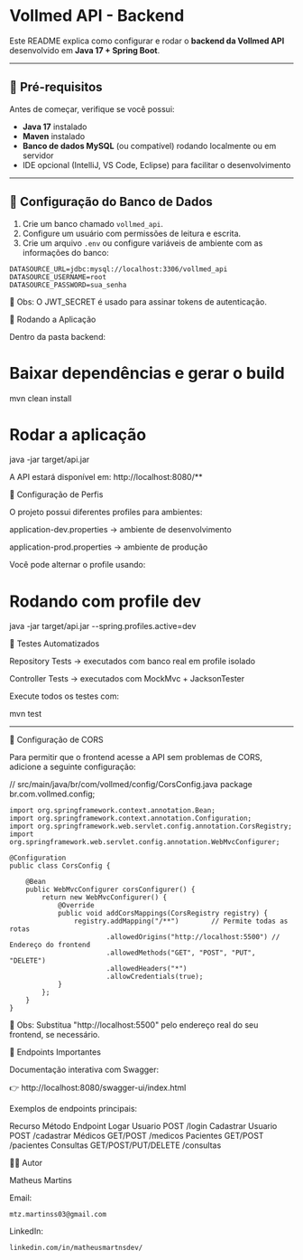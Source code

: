 # Vollmed API - Backend

Este README explica como configurar e rodar o **backend da Vollmed API** desenvolvido em **Java 17 + Spring Boot**.  

---

## 🔹 Pré-requisitos

Antes de começar, verifique se você possui:  
- **Java 17** instalado  
- **Maven** instalado  
- **Banco de dados MySQL** (ou compatível) rodando localmente ou em servidor  
- IDE opcional (IntelliJ, VS Code, Eclipse) para facilitar o desenvolvimento  

---

## 🔹 Configuração do Banco de Dados

1. Crie um banco chamado `vollmed_api`.  
2. Configure um usuário com permissões de leitura e escrita.  
3. Crie um arquivo `.env` ou configure variáveis de ambiente com as informações do banco:

```Aplication.Properties
DATASOURCE_URL=jdbc:mysql://localhost:3306/vollmed_api
DATASOURCE_USERNAME=root
DATASOURCE_PASSWORD=sua_senha
```
🔹 Obs: O JWT_SECRET é usado para assinar tokens de autenticação.

🔹 Rodando a Aplicação

Dentro da pasta backend:

# Baixar dependências e gerar o build
mvn clean install

# Rodar a aplicação
java -jar target/api.jar


A API estará disponível em: http://localhost:8080/**

🔹 Configuração de Perfis

O projeto possui diferentes profiles para ambientes:

application-dev.properties → ambiente de desenvolvimento

application-prod.properties → ambiente de produção

Você pode alternar o profile usando:

# Rodando com profile dev
java -jar target/api.jar --spring.profiles.active=dev

🔹 Testes Automatizados

Repository Tests → executados com banco real em profile isolado

Controller Tests → executados com MockMvc + JacksonTester

Execute todos os testes com:

mvn test

---
🔹 Configuração de CORS

Para permitir que o frontend acesse a API sem problemas de CORS, adicione a seguinte configuração:

// src/main/java/br/com/vollmed/config/CorsConfig.java
package br.com.vollmed.config;

```
import org.springframework.context.annotation.Bean;
import org.springframework.context.annotation.Configuration;
import org.springframework.web.servlet.config.annotation.CorsRegistry;
import org.springframework.web.servlet.config.annotation.WebMvcConfigurer;

@Configuration
public class CorsConfig {

    @Bean
    public WebMvcConfigurer corsConfigurer() {
        return new WebMvcConfigurer() {
            @Override
            public void addCorsMappings(CorsRegistry registry) {
                registry.addMapping("/**")        // Permite todas as rotas
                        .allowedOrigins("http://localhost:5500") // Endereço do frontend
                        .allowedMethods("GET", "POST", "PUT", "DELETE")
                        .allowedHeaders("*")
                        .allowCredentials(true);
            }
        };
    }
}
```

🔹 Obs: Substitua "http://localhost:5500" pelo endereço real do seu frontend, se necessário.

🔹 Endpoints Importantes

Documentação interativa com Swagger:

👉 http://localhost:8080/swagger-ui/index.html

Exemplos de endpoints principais:

Recurso	Método	Endpoint
Logar Usuario   	POST /login
Cadastrar Usuario	POST	/cadastrar
Médicos	GET/POST	/medicos
Pacientes	GET/POST	/pacientes
Consultas	GET/POST/PUT/DELETE	/consultas
<br>

👨‍💻 Autor

Matheus Martins

Email: 
```
mtz.martinss03@gmail.com
```
LinkedIn: 
```
linkedin.com/in/matheusmartnsdev/
```

